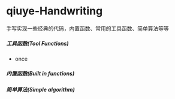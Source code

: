# qiuye-Handwriting
手写实现一些经典的代码，内置函数、常用的工具函数、简单算法等等

##### 工具函数(Tool Functions)

- once

##### 内置函数(Built in functions)



##### 简单算法(Simple algorithm)
